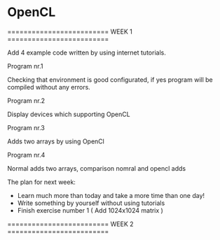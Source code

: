 # OpenCL
========================= WEEK 1 =========================

Add 4 example code written by using internet tutorials.

Program nr.1

Checking that environment is good configurated, if yes program will be compiled without any errors.

Program nr.2

Display devices which supporting OpenCL

Program nr.3

Adds two arrays by using OpenCl

Program nr.4

Normal adds two arrays, comparison nomral and opencl adds

The plan for next week:
- Learn much more than today and take a more time than one day!
- Write something by yourself without using tutorials
- Finish exercise number 1 (  Add 1024x1024 matrix  )

========================= WEEK 2 =========================
